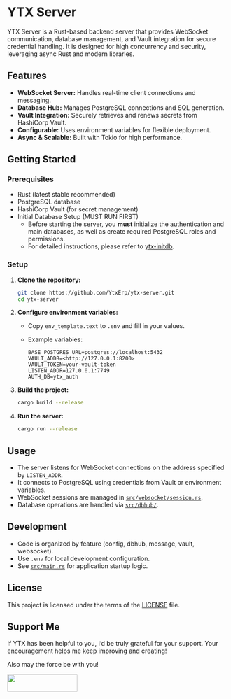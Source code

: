 # YTX Server

YTX Server is a Rust-based backend server that provides WebSocket communication, database management, and Vault integration for secure credential handling. It is designed for high concurrency and security, leveraging async Rust and modern libraries.

## Features

- **WebSocket Server:** Handles real-time client connections and messaging.
- **Database Hub:** Manages PostgreSQL connections and SQL generation.
- **Vault Integration:** Securely retrieves and renews secrets from HashiCorp Vault.
- **Configurable:** Uses environment variables for flexible deployment.
- **Async & Scalable:** Built with Tokio for high performance.

## Getting Started

### Prerequisites

- Rust (latest stable recommended)
- PostgreSQL database
- HashiCorp Vault (for secret management)
- Initial Database Setup (MUST RUN FIRST)
  - Before starting the server, you **must** initialize the authentication and main databases, as well as create required PostgreSQL roles and permissions.
  - For detailed instructions, please refer to [ytx-initdb](https://github.com/YtxErp/ytx-initdb).

### Setup

1. **Clone the repository:**

    ```sh
    git clone https://github.com/YtxErp/ytx-server.git
    cd ytx-server
    ```

2. **Configure environment variables:**

    - Copy `env_template.text` to `.env` and fill in your values.
    - Example variables:

        ```env
        BASE_POSTGRES_URL=postgres://localhost:5432
        VAULT_ADDR=<http://127.0.0.1:8200>
        VAULT_TOKEN=your-vault-token
        LISTEN_ADDR=127.0.0.1:7749
        AUTH_DB=ytx_auth
        ```

3. **Build the project:**

    ```sh
    cargo build --release
    ```

4. **Run the server:**

    ```sh
    cargo run --release
    ```

## Usage

- The server listens for WebSocket connections on the address specified by `LISTEN_ADDR`.
- It connects to PostgreSQL using credentials from Vault or environment variables.
- WebSocket sessions are managed in [`src/websocket/session.rs`](src/websocket/session.rs).
- Database operations are handled via [`src/dbhub/`](src/dbhub/).

## Development

- Code is organized by feature (config, dbhub, message, vault, websocket).
- Use `.env` for local development configuration.
- See [`src/main.rs`](src/main.rs) for application startup logic.

## License

This project is licensed under the terms of the [LICENSE](LICENSE) file.

## Support Me

If YTX has been helpful to you, I’d be truly grateful for your support. Your encouragement helps me keep improving and creating!

Also may the force be with you!

[<img src="https://cdn.buymeacoffee.com/buttons/v2/default-yellow.png" width="160" height="40">](https://buymeacoffee.com/ytx.cash)
